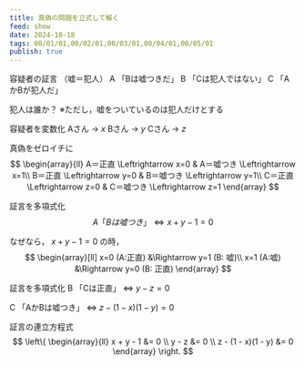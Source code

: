 ```yaml
---
title: 真偽の問題を立式して解く
feed: show
date: 2024-10-18
tags: 00/01/01,00/02/01,00/03/01,00/04/01,00/05/01
publish: true
---
```

容疑者の証言 （嘘＝犯人）
A 「Bは嘘つきだ」
B 「Cは犯人ではない」
C 「AかBが犯人だ」

犯人は誰か？ ※ただし，嘘をついているのは犯人だけとする

容疑者を変数化
Aさん → $x$
Bさん → $y$
Cさん → $z$

真偽をゼロイチに
$$
\begin{array}{ll}
A＝正直 \Leftrightarrow x=0 & A＝嘘つき \Leftrightarrow x=1\\
B＝正直 \Leftrightarrow y=0 & B＝嘘つき \Leftrightarrow y=1\\
C＝正直 \Leftrightarrow z=0 & C＝嘘つき \Leftrightarrow z=1
\end{array}
$$

証言を多項式化
$$
A 「Bは嘘つき」
\Leftrightarrow
x+y-1=0
$$

なぜなら，
$x+y-1=0$ の時，
$$
\begin{array}[ll]
x=0 (A:正直) &\Rightarrow y=1 (B: 嘘)\\
x=1 (A:嘘) &\Rightarrow y=0 (B: 正直)
\end{array}
$$

証言を多項式化
B 「Cは正直」
⇔ $y-z=0$

C 「AかBは嘘つき」
⇔ $z-(1-x)(1-y)=0$

証言の連立方程式
$$
\left\{
\begin{array}{ll}
x + y - 1 &= 0 \\
y - z &= 0 \\
z - (1 - x)(1 - y) &= 0
\end{array}
\right.
$$


